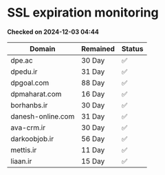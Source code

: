# SSL expiration monitoring

**Checked on 2024-12-03 04:44**

| Domain | Remained | Status       |
|--------|----------|--------------|
| dpe.ac     | 30 Day   | ✅ |
| dpedu.ir     | 31 Day   | ✅ |
| dpgoal.com     | 88 Day   | ✅ |
| dpmaharat.com     | 16 Day   | ✅ |
| borhanbs.ir     | 30 Day   | ✅ |
| danesh-online.com     | 31 Day   | ✅ |
| ava-crm.ir     | 30 Day   | ✅ |
| darkoobjob.ir     | 56 Day   | ✅ |
| mettis.ir     | 11 Day   | ✅ |
| liaan.ir     | 15 Day   | ✅ |
